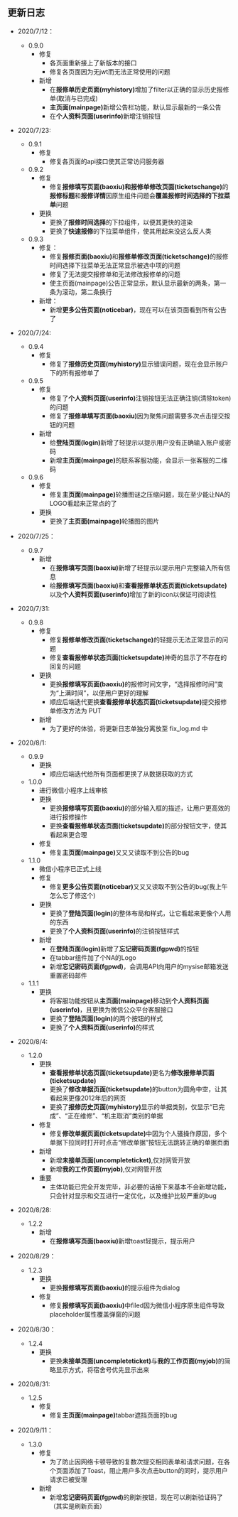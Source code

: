 ## 更新日志
* 2020/7/12：<br>
    * 0.9.0
        * 修复
            * 各页面重新接上了新版本的接口
            * 修复各页面因为无jwt而无法正常使用的问题
        * 新增
            * 在<b>报修单历史页面(myhistory)</b>增加了filter以正确的显示历史报修单(取消与已完成) 
            * <b>主页面(mainpage)</b>新增公告栏功能，默认显示最新的一条公告
            * 在<b>个人资料页面(userinfo)</b>新增注销按钮

* 2020/7/23: <br>
    * 0.9.1
        * 修复
            * 修复各页面的api接口使其正常访问服务器
    * 0.9.2
        * 修复
            * 修复<b>报修填写页面(baoxiu)和报修单修改页面(ticketschange)</b>的<b>报修标题</b>和<b>报修详情</b>因原生组件问题会<b>覆盖报修时间选择的下拉菜单</b>问题
        * 更换
            * 更换了<b>报修时间选择</b>的下拉组件，以便其更快的渲染
            * 更换了<b>快速报修</b>的下拉菜单组件，使其用起来没这么反人类
    * 0.9.3
        * 修复：
            * 修复<b>报修页面(baoxiu)</b>和<b>报修单修改页面(ticketschange)</b>的报修时间选择下拉菜单无法正常显示被选中项的问题
            * 修复了无法提交报修单和无法修改报修单的问题
            * 使主页面(mainpage)公告正常显示，默认显示最新的两条，第一条为滚动，第二条换行
        * 新增：
            * 新增<b>更多公告页面(noticebar)</b>，现在可以在该页面看到所有公告了
* 2020/7/24: <br>
    * 0.9.4
        * 修复
            * 修复了<b>报修历史页面(myhistory)</b>显示错误问题，现在会显示账户下的所有报修单了
    * 0.9.5
        * 修复        
            * 修复了<b>个人资料页面(userinfo)</b>注销按钮无法正确注销(清除token)的问题
            * 修复了<b>报修单填写页面(baoxiu)</b>因为聚焦问题需要多次点击提交按钮的问题
        * 新增
            * 给<b>登陆页面(login)</b>新增了轻提示以提示用户没有正确输入账户或密码
            * 新增<b>主页面(mainpage)</b>的联系客服功能，会显示一张客服的二维码
    * 0.9.6
        * 修复
            * 修复<b>主页面(mainpage)</b>轮播图谜之压缩问题，现在至少能让NA的LOGO看起来正常点的了
        * 更换    
            * 更换了<b>主页面(mainpage)</b>轮播图的图片
* 2020/7/25： <br>
    * 0.9.7
        * 新增
            * 在<b>报修填写页面(baoxiu)</b>新增了轻提示以提示用户完整输入所有信息
            * 给<b>报修填写页面(baoxiu)</b>和<b>查看报修单状态页面(ticketsupdate)</b>以及<b>个人资料页面(userinfo)</b>增加了新的icon以保证可阅读性
* 2020/7/31: <br>
    * 0.9.8
        * 修复
            * 修复<b>报修单修改页面(ticketschange)</b>的轻提示无法正常显示的问题
            * 修复<b>查看报修单状态页面(ticketsupdate)</b>神奇的显示了不存在的回复的问题
        * 更换
            * 更换<b>报修填写页面(baoxiu)</b>的报修时间文字，“选择报修时间”变为“上满时间”，以便用户更好的理解
            * 顺应后端迭代更换<b>查看报修单状态页面(ticketsupdate)</b>提交报修单修改方法为 PUT
        * 新增
            * 为了更好的体验，将更新日志单独分离放至 fix_log.md 中
* 2020/8/1: <br>
    * 0.9.9
        * 更换
            * 顺应后端迭代给所有页面都更换了从数据获取的方式
    * 1.0.0
        * 进行微信小程序上线审核
        * 更换
            * 更换<b>报修填写页面(baoxiu)</b>的部分输入框的描述，让用户更高效的进行报修操作
            * 更换<b>查看报修单状态页面(ticketsupdate)</b>的部分按钮文字，使其看起来更合理
        * 修复
            * 修复<b>主页面(mainpage)</b>又又又读取不到公告的bug
    * 1.1.0
        * 微信小程序已正式上线
        * 修复
            * 修复<b>更多公告页面(noticebar)</b>又又又读取不到公告的bug(我上午怎么忘了修这个)
        * 更换
            * 更换了<b>登陆页面(login)</b>的整体布局和样式，让它看起来更像个人用的东西
            * 更换了<b>个人资料页面(userinfo)</b>的注销按钮样式
        * 新增
            * 在<b>登陆页面(login)</b>新增了<b>忘记密码页面(fgpwd)</b>的按钮
            * 在tabbar组件加了个NA的Logo
            * 新增<b>忘记密码页面(fgpwd)</b>，会调用API向用户的mysise邮箱发送重置密码邮件
    * 1.1.1
        * 更换
            * 将客服功能按钮从<b>主页面(mainpage)</b>移动到<b>个人资料页面(userinfo)</b>，且更换为微信公众平台客服接口
            * 更换了<b>登陆页面(login)</b>的两个按钮的样式
            * 更换了<b>个人资料页面(userinfo)</b>的样式
* 2020/8/4: <br>
    * 1.2.0
        * 更换
            * <b>查看报修单状态页面(ticketsupdate)</b>更名为<b>修改报修单页面(ticketsupdate)</b>
            * 更换了<b>修改单据页面(ticketsupdate)</b>的button为圆角中空，让其看起来更像2012年后的网页
            * 更换了<b>报修历史页面(myhistory)</b>显示的单据类别，仅显示“已完成”、“正在维修”、“机主取消”类别的单据
        * 修复
            * 修复<b>修改单据页面(ticketsupdate)</b>中因为个人骚操作原因，多个单据下拉同时打开时点击“修改单据”按钮无法跳转正确的单据页面
        * 新增
            * 新增<b>未接单页面(uncompleteticket)</b>,仅对网管开放
            * 新增<b>我的工作页面(myjob)</b>,仅对网管开放
        * 重要
            * 主体功能已完全开发完毕，非必要的话接下来基本不会新增功能，只会针对显示和交互进行一定优化，以及维护比较严重的bug
* 2020/8/28: <br>
    * 1.2.2
        * 新增
            * 在<b>报修填写页面(baoxiu)</b>新增toast轻提示，提示用户
* 2020/8/29： <br>
    * 1.2.3
        * 更换
            * 更换<b>报修填写页面(baoxiu)</b>的提示组件为dialog
        * 修复
            * 修复<b>报修填写页面(baoxiu)</b>中filed因为微信小程序原生组件导致placeholder属性覆盖弹窗的问题
* 2020/8/30： <br>
    * 1.2.4
        * 更换
            * 更换<b>未接单页面(uncompleteticket)</b>与<b>我的工作页面(myjob)</b>的简略显示方式，将宿舍号优先显示出来
* 2020/8/31: <br>
    * 1.2.5
        * 修复
            * 修复<b>主页面(mainpage)</b>tabbar遮挡页面的bug
* 2020/9/11：<br>
    * 1.3.0
        * 修复
            * 为了防止因网络卡顿导致的复数次提交相同表单和请求问题，在各个页面添加了Toast，阻止用户多次点击button的同时，提示用户请求已被受理
        * 新增
            * 新增<b>忘记密码页面(fgpwd)</b>的刷新按钮，现在可以刷新验证码了（其实是刷新页面）
        
